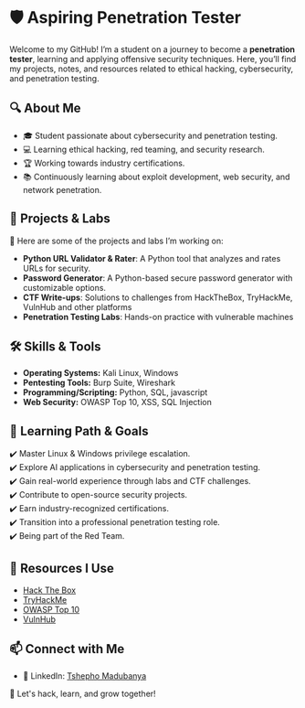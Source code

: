 
# 🛡️ Aspiring Penetration Tester


Welcome to my GitHub! I’m a student on a journey to become a **penetration tester**, learning and applying offensive security techniques. Here, you’ll find my projects, notes, and resources related to ethical hacking, cybersecurity, and penetration testing.

## 🔍 About Me
- 🎓 Student passionate about cybersecurity and penetration testing.
- 💻 Learning ethical hacking, red teaming, and security research.
- 🏆 Working towards industry certifications.
- 📚 Continuously learning about exploit development, web security, and network penetration.

## 📂 Projects & Labs
🚀 Here are some of the projects and labs I’m working on:
- **Python URL Validator & Rater**: A Python tool that analyzes and rates URLs for security.
- **Password Generator**: A Python-based secure password generator with customizable options.
- **CTF Write-ups**: Solutions to challenges from HackTheBox, TryHackMe, VulnHub and other platforms
- **Penetration Testing Labs**: Hands-on practice with vulnerable machines
<!-- - **Custom Exploits & Scripts**: Writing and testing custom attack scripts
- **Bug Bounty Research**: Documenting vulnerabilities and responsible disclosure reports -->

## 🛠️ Skills & Tools
- **Operating Systems:** Kali Linux, Windows
- **Pentesting Tools:** Burp Suite, Wireshark
- **Programming/Scripting:** Python, SQL, javascript
- **Web Security:** OWASP Top 10, XSS, SQL Injection
<!-- - **Exploitation & Reverse Engineering:** Buffer Overflow, Privilege Escalation, Malware Analysis -->


## 🎯 Learning Path & Goals
✔️ Master Linux & Windows privilege escalation.  
✔️ Explore AI applications in cybersecurity and penetration testing.  
✔️ Gain real-world experience through labs and CTF challenges.  
✔️ Contribute to open-source security projects.  
✔️ Earn industry-recognized certifications.  
✔️ Transition into a professional penetration testing role.  
✔️ Being part of the Red Team. 

## 📖 Resources I Use
- [Hack The Box](https://www.hackthebox.com/)
- [TryHackMe](https://tryhackme.com/p/TshephoM)
- [OWASP Top 10](https://owasp.org/www-project-top-ten/)
- [VulnHub](https://vulnhub.com/)
<!-- - [PentesterLab](https://pentesterlab.com/) -->
<!-- - [CyberSec Discord & Forums](#) -->

## 📫 Connect with Me
- 🔗 LinkedIn: [Tshepho Madubanya](https://www.linkedin.com/in/tshepho-madubanya-188aa3251)
<!-- - 🌐 Personal Blog: [YourWebsite.com](#)
- 💬 Twitter: [@YourHandle](#) -->

🚀 Let's hack, learn, and grow together!
